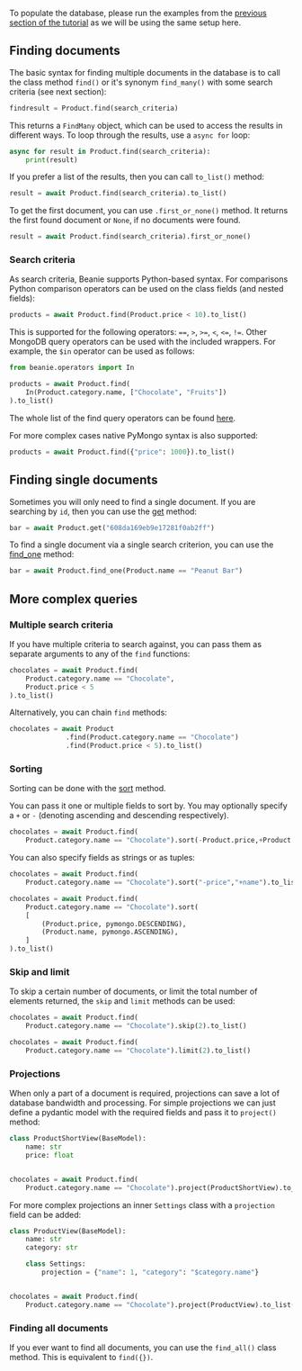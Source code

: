To populate the database, please run the examples from the [previous section of the tutorial](inserting-into-the-database.md) 
as we will be using the same setup here.

## Finding documents

The basic syntax for finding multiple documents in the database is to call the class method `find()` 
or it's synonym `find_many()` with some search criteria (see next section): 

```python
findresult = Product.find(search_criteria)
```

This returns a `FindMany` object, which can be used to access the results in different ways. 
To loop through the results, use a `async for` loop:

```python
async for result in Product.find(search_criteria):
    print(result)
```

If you prefer a list of the results, then you can call `to_list()` method:

```python
result = await Product.find(search_criteria).to_list()
```

To get the first document, you can use `.first_or_none()` method. 
It returns the first found document or `None`, if no documents were found.

```python
result = await Product.find(search_criteria).first_or_none()
```

### Search criteria

As search criteria, Beanie supports Python-based syntax.
For comparisons Python comparison operators can be used on the class fields (and nested
fields):

```python
products = await Product.find(Product.price < 10).to_list()
```

This is supported for the following operators: `==`, `>`, `>=`, `<`, `<=`, `!=`.
Other MongoDB query operators can be used with the included wrappers. 
For example, the `$in` operator can be used as follows:

```python
from beanie.operators import In

products = await Product.find(
    In(Product.category.name, ["Chocolate", "Fruits"])
).to_list()
```

The whole list of the find query operators can be found [here](/api-documentation/operators/find).

For more complex cases native PyMongo syntax is also supported:

```python
products = await Product.find({"price": 1000}).to_list()
```

## Finding single documents

Sometimes you will only need to find a single document. 
If you are searching by `id`, then you can use the [get](/api-documentation/document/#documentget) method:

```python
bar = await Product.get("608da169eb9e17281f0ab2ff")
```

To find a single document via a single search criterion,
you can use the [find_one](/api-documentation/interfaces/#findinterfacefind_one) method:

```python
bar = await Product.find_one(Product.name == "Peanut Bar")
```

## More complex queries

### Multiple search criteria

If you have multiple criteria to search against, 
you can pass them as separate arguments to any of the `find` functions:

```python
chocolates = await Product.find(
    Product.category.name == "Chocolate",
    Product.price < 5
).to_list()
```


Alternatively, you can chain `find` methods:

```python
chocolates = await Product
              .find(Product.category.name == "Chocolate")
              .find(Product.price < 5).to_list()
```

### Sorting

Sorting can be done with the [sort](/api-documentation/query#sort) method.

You can pass it one or multiple fields to sort by. You may optionally specify a `+` or `-` 
(denoting ascending and descending respectively).

```python
chocolates = await Product.find(
    Product.category.name == "Chocolate").sort(-Product.price,+Product.name).to_list()
```

You can also specify fields as strings or as tuples:

```python
chocolates = await Product.find(
    Product.category.name == "Chocolate").sort("-price","+name").to_list()

chocolates = await Product.find(
    Product.category.name == "Chocolate").sort(
    [
        (Product.price, pymongo.DESCENDING),
        (Product.name, pymongo.ASCENDING),
    ]
).to_list()
```

### Skip and limit

To skip a certain number of documents, or limit the total number of elements returned, 
the `skip` and `limit` methods can be used:
```python
chocolates = await Product.find(
    Product.category.name == "Chocolate").skip(2).to_list()

chocolates = await Product.find(
    Product.category.name == "Chocolate").limit(2).to_list()
```

### Projections

When only a part of a document is required, projections can save a lot of database bandwidth and processing.
For simple projections we can just define a pydantic model with the required fields and pass it to `project()` method:

```python
class ProductShortView(BaseModel):
    name: str
    price: float


chocolates = await Product.find(
    Product.category.name == "Chocolate").project(ProductShortView).to_list()
```

For more complex projections an inner `Settings` class with a `projection` field can be added:

```python
class ProductView(BaseModel):
    name: str
    category: str

    class Settings:
        projection = {"name": 1, "category": "$category.name"}


chocolates = await Product.find(
    Product.category.name == "Chocolate").project(ProductView).to_list()
```

### Finding all documents

If you ever want to find all documents, you can use the `find_all()` class method. This is equivalent to `find({})`.
